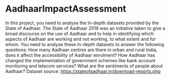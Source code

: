 # AadhaarImpactAssessment
In this project, you need to analyse the In-depth datasets provided by the State of Aadhaar. The State of Aadhaar 2019 was an initiative taken to give a broad discourse on the use of Aadhaar and to help in identifying which aspects of Aadhaar are working and not working, to what extent and for whom.  You need to analyse these in-depth datasets to answer the following questions:      How many Aadhaar centres are there in urban and rural India, does it affect the accessibility of Aadhaar enrolment?      How Aadhaar has changed the implementation of government schemes like bank account monitoring and telecom services?      What are the sentiments of people about Aadhaar?  Dataset source: https://stateofaadhaar.in/download-reports.php

